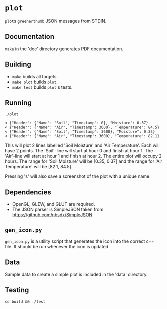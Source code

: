 # `plot`

`plot`s `greenerthumb` JSON messages from STDIN.

## Documentation

`make` in the 'doc' directory generates PDF documentation.

## Building

* `make` builds all targets.
* `make plot` builds `plot`.
* `make test` builds `plot`'s tests.

## Running

```
./plot

< {"Header": {"Name": "Soil", "Timestamp": 0}, "Moisture": 0.37}
< {"Header": {"Name": "Air", "Timestamp": 3600}, "Temperature": 84.5}
< {"Header": {"Name": "Soil", "Timestamp": 3600}, "Moisture": 0.35}
< {"Header": {"Name": "Air", "Timestamp": 3600}, "Temperature": 82.1}
```

This will plot 2 lines labelled 'Soil Moisture' and 'Air Temperature'. Each will
have 2 points. The 'Soil'-line will start at hour 0 and finish at hour 1. The
'Air'-line will start at hour 1 and finish at hour 2. The entire plot will
occupy 2 hours. The range for 'Soil Moisture' will be [0.35, 0.37] and the range
for 'Air Temperature' will be [82.1, 84.5].

Pressing 's' will also save a screenshot of the plot with a unique name.

## Dependencies

* OpenGL, GLEW, and GLUT are required.
* The JSON parser is SimpleJSON taken from https://github.com/nbsdx/SimpleJSON.

## `gen_icon.py`

`gen_icon.py` is a utility script that generates the icon into the correct c++
file. It should be run whenever the icon is updated.

## Data

Sample data to create a simple plot is included in the 'data' directory.

## Testing

``
cd build && ./test
``
